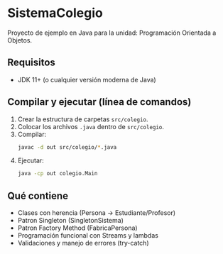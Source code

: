 # SistemaColegio

Proyecto de ejemplo en Java para la unidad: Programación Orientada a Objetos.

## Requisitos
- JDK 11+ (o cualquier versión moderna de Java)

## Compilar y ejecutar (línea de comandos)
1. Crear la estructura de carpetas `src/colegio`.
2. Colocar los archivos `.java` dentro de `src/colegio`.
3. Compilar:
   ```bash
   javac -d out src/colegio/*.java
   ```
4. Ejecutar:
   ```bash
   java -cp out colegio.Main
   ```

## Qué contiene
- Clases con herencia (Persona -> Estudiante/Profesor)
- Patron Singleton (SingletonSistema)
- Patron Factory Method (FabricaPersona)
- Programación funcional con Streams y lambdas
- Validaciones y manejo de errores (try-catch)
